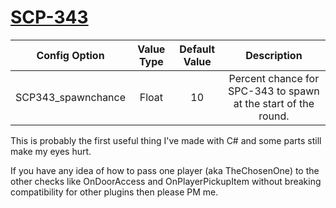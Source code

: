 # [SCP-343](http://www.scp-wiki.net/scp-343)

| Config Option      | Value Type     | Default Value | Description |
|   :---:      |     :---:      |    :---:      |    :---:    |
| SCP343_spawnchance   | Float     | 10    |      Percent chance for SPC-343 to spawn at the start of the round.       |


This is probably the first useful thing I've made with C# and some parts still make my eyes hurt.


If you have any idea of how to pass one player (aka TheChosenOne) to the other checks like OnDoorAccess and OnPlayerPickupItem without breaking compatibility for other plugins then please PM me.
